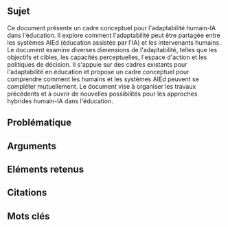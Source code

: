 ## Sujet
Ce document présente un cadre conceptuel pour l'adaptabilité humain-IA dans l'éducation. Il explore comment l'adaptabilité peut être partagée entre les systèmes AIEd (éducation assistée par l'IA) et les intervenants humains. Le document examine diverses dimensions de l'adaptabilité, telles que les objectifs et cibles, les capacités perceptuelles, l'espace d'action et les politiques de décision. Il s'appuie sur des cadres existants pour l'adaptabilité en éducation et propose un cadre conceptuel pour comprendre comment les humains et les systèmes AIEd peuvent se compléter mutuellement. Le document vise à organiser les travaux précédents et à ouvrir de nouvelles possibilités pour les approches hybrides humain-IA dans l'éducation.
## Problématique
## Arguments

## Eléments retenus 

## Citations

## Mots clés
